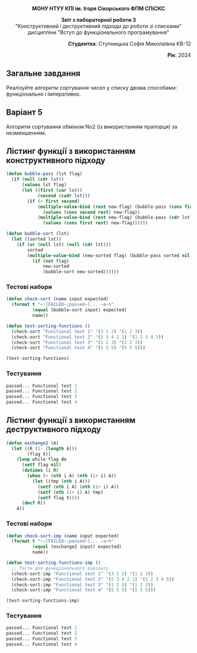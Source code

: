 <p align="center"><b>МОНУ НТУУ КПІ ім. Ігоря Сікорського ФПМ СПіСКС</b></p>
<p align="center">
<b>Звіт з лабораторної роботи 3</b><br/>
"Конструктивний і деструктивний підходи до роботи зі списками"<br/>
дисципліни "Вступ до функціонального програмування"
</p>
<p align="right"><b>Студентка</b>: Ступницька Софія Миколаївна КВ-12</p>
<p align="right"><b>Рік</b>: 2024</p>

## Загальне завдання
Реалізуйте алгоритм сортування чисел у списку двома способами: функціонально і імперативно.
## Варіант 5
Алгоритм сортування обміном No2 (із використанням прапорця) за незменшенням.
## Лістинг функції з використанням конструктивного підходу
```lisp
(defun bubble-pass (lst flag)
  (if (null (cdr lst)) 
      (values lst flag) 
      (let ((first (car lst))
            (second (cadr lst)))
        (if (> first second) 
            (multiple-value-bind (rest new-flag) (bubble-pass (cons first (cddr lst)) t)
              (values (cons second rest) new-flag)) 
            (multiple-value-bind (rest new-flag) (bubble-pass (cdr lst) flag)
              (values (cons first rest) new-flag)))))) 

(defun bubble-sort (lst)
  (let ((sorted lst))
    (if (or (null lst) (null (cdr lst))) 
        sorted
        (multiple-value-bind (new-sorted flag) (bubble-pass sorted nil) 
          (if (not flag) 
              new-sorted
              (bubble-sort new-sorted))))))
```
### Тестові набори
```lisp
(defun check-sort (name input expected)
  (format t "~:[FAILED~;passed~]... ~a~%" 
          (equal (bubble-sort input) expected) 
          name))

(defun test-sorting-functions ()
  (check-sort "Functional test 1" '(3 1 2) '(1 2 3))
  (check-sort "Functional test 2" '(5 3 4 2 1) '(1 2 3 4 5))
  (check-sort "Functional test 3" '(1 2 3) '(1 2 3))
  (check-sort "Functional test 4" '(5 5 5) '(5 5 5)))

(test-sorting-functions)
```
### Тестування
```lisp
passed... Functional test 1
passed... Functional test 2
passed... Functional test 3
passed... Functional test 4
```
## Лістинг функції з використанням деструктивного підходу
```lisp
(defun exchange2 (A)
  (let ((R (1- (length A)))
        (flag t))
    (loop while flag do
      (setf flag nil)
      (dotimes (i R)
        (when (> (nth i A) (nth (1+ i) A))
          (let ((tmp (nth i A)))
            (setf (nth i A) (nth (1+ i) A))
            (setf (nth (1+ i) A) tmp)
            (setf flag t))))
      (decf R))
    A))
```
### Тестові набори
```lisp
(defun check-sort-imp (name input expected)
  (format t "~:[FAILED~;passed~]... ~a~%" 
          (equal (exchange2 input) expected) 
          name))

(defun test-sorting-functions-imp ()
  ;; Тести для функціонального варіанту
  (check-sort-imp "Functional test 1" '(3 1 2) '(1 2 3))
  (check-sort-imp "Functional test 2" '(5 3 4 2 1) '(1 2 3 4 5))
  (check-sort-imp "Functional test 3" '(1 2 3) '(1 2 3))
  (check-sort-imp "Functional test 4" '(5 5 5) '(5 5 5)))

(test-sorting-functions-imp)
```
### Тестування
```lisp
passed... Functional test 1
passed... Functional test 2
passed... Functional test 3
passed... Functional test 4
```
